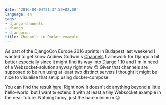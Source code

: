 ```yaml
---
date: '2016-04-04T21:37:59+02:00'
language: en
tags:
- django-channels
- django
- djangocon
title: Channels in Docker example
---
```


As part of the DjangoCon Europe 2016 sprints in Budapest last weekend I wanted
to get know Andrew Godwin's [Channels][] framework for Django a bit better
especially since it might find its way into Django 1.10 and I'm in need of a
Websocket-solution anyway right now 😊 Given that channels are supposed to be run
using at least two distinct servers I thought it might be nice to visualise that
setup using docker-compose.

[channels]: https://github.com/andrewgodwin/channels

You can find the result
[here](https://github.com/zerok/channels-in-docker). Right now it doesn't do
anything beyond a little hello-world, but I want to extend it with at least a
tiny Websocket example in the near future. Nothing fancy, just the bare minimum
😉
